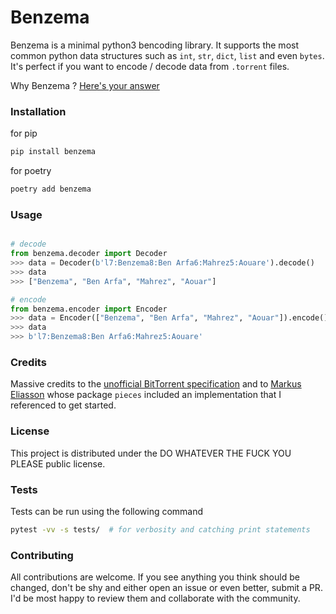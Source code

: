 # Benzema

Benzema is a minimal python3 bencoding library. It supports the most common
python data structures such as `int`, `str`, `dict`, `list` and even `bytes`.
It's perfect if you want to encode / decode data from `.torrent` files.


Why Benzema ? [Here's your answer](https://www.youtube.com/watch?v=erz5dB2IPbo)


### Installation

for pip

```sh
pip install benzema
```

for poetry

```sh
poetry add benzema
```


### Usage

```python

# decode
from benzema.decoder import Decoder
>>> data = Decoder(b'l7:Benzema8:Ben Arfa6:Mahrez5:Aouare').decode()
>>> data
>>> ["Benzema", "Ben Arfa", "Mahrez", "Aouar"]

# encode
from benzema.encoder import Encoder
>>> data = Encoder(["Benzema", "Ben Arfa", "Mahrez", "Aouar"]).encode()
>>> data
>>> b'l7:Benzema8:Ben Arfa6:Mahrez5:Aouare'
```


### Credits

Massive credits to the [unofficial BitTorrent specification](https://wiki.theory.org/BitTorrentSpecification) and to [Markus Eliasson](https://github.com/eliasson/) whose package `pieces` included an implementation that I referenced to get started.


### License
This project is distributed under the DO WHATEVER THE FUCK YOU PLEASE public
license.


### Tests

Tests can be run using the following command

```bash
pytest -vv -s tests/  # for verbosity and catching print statements
```

### Contributing

All contributions are welcome. If you see anything you think should be changed,
don't be shy and either open an issue or even better, submit a PR.
I'd be most happy to review them and collaborate with the community.

